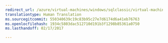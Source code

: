 ```yaml
---
redirect_url: /azure/virtual-machines/windows/sqlclassic/virtual-machines-windows-classic-portal-sql-alwayson-availability-groups
translationtype: Human Translation
ms.sourcegitcommit: 550340639c19c83b95c27e7d6174d6a41eb76763
ms.openlocfilehash: 1934c5803dac512710d191b3f1298b85361a0750
ms.lasthandoff: 02/17/2017

---
```


